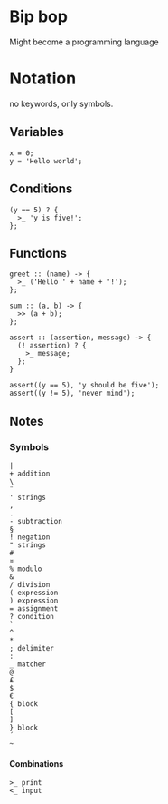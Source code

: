 # Bip bop

Might become a programming language

# Notation
no keywords, only symbols.

## Variables

```
x = 0;
y = 'Hello world';
```

## Conditions

```
(y == 5) ? {
  >_ 'y is five!';
};
```

## Functions

```
greet :: (name) -> {
  >_ ('Hello ' + name + '!');
};

sum :: (a, b) -> {
  >> (a + b);
};

assert :: (assertion, message) -> {
  (! assertion) ? {
    >_ message;
  };
}

assert((y == 5), 'y should be five');
assert((y != 5), 'never mind');
```

## Notes

### Symbols

```
|
+ addition
\
¨
' strings
,
.
- subtraction
§
! negation
" strings
#
¤
% modulo
&
/ division
( expression
) expression
= assignment
? condition
`
^
*
; delimiter
:
_ matcher
@
£
$
€
{ block
[
]
} block
´
~
```

#### Combinations

```
>_ print
<_ input

```